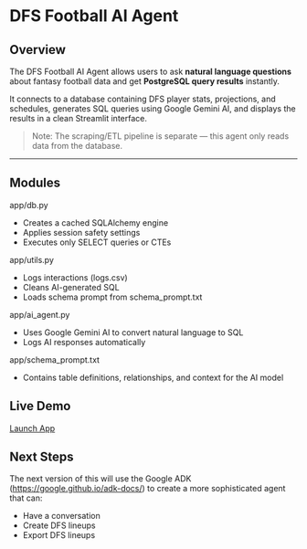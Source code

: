 # DFS Football AI Agent

## Overview
The DFS Football AI Agent allows users to ask **natural language questions** about fantasy football data and get **PostgreSQL query results** instantly.  

It connects to a database containing DFS player stats, projections, and schedules, generates SQL queries using Google Gemini AI, and displays the results in a clean Streamlit interface.

> Note: The scraping/ETL pipeline is separate — this agent only reads data from the database.

---

## Modules
app/db.py

- Creates a cached SQLAlchemy engine
- Applies session safety settings
- Executes only SELECT queries or CTEs

app/utils.py

- Logs interactions (logs.csv)
- Cleans AI-generated SQL
- Loads schema prompt from schema_prompt.txt

app/ai_agent.py

- Uses Google Gemini AI to convert natural language to SQL
- Logs AI responses automatically

app/schema_prompt.txt

- Contains table definitions, relationships, and context for the AI model
  
##  Live Demo
[Launch App](https://garybolduc-ai-sql-agent.streamlit.app)

## Next Steps
The next version of this will use the Google ADK (https://google.github.io/adk-docs/) to create a more sophisticated agent that can:
- Have a conversation
- Create DFS lineups
- Export DFS lineups
